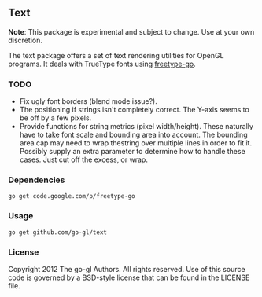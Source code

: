 ## Text

**Note**: This package is experimental and subject to change.
Use at your own discretion.

The text package offers a set of text rendering utilities for OpenGL
programs. It deals with TrueType fonts using [freetype-go][fg].

[fg]: https://code.google.com/p/freetype-go


### TODO

* Fix ugly font borders (blend mode issue?).
* The positioning if strings isn't completely correct. The Y-axis
  seems to be off by a few pixels.
* Provide functions for string metrics (pixel width/height).
  These naturally have to take font scale and bounding area into account.
  The bounding area cap may need to wrap thestring over multiple lines
  in order to fit it. Possibly supply an extra parameter to determine how
  to handle these cases. Just cut off the excess, or wrap.


### Dependencies

	go get code.google.com/p/freetype-go
    

### Usage

    go get github.com/go-gl/text


### License

Copyright 2012 The go-gl Authors. All rights reserved.
Use of this source code is governed by a BSD-style
license that can be found in the LICENSE file.

